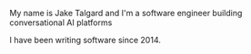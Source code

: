 My name is Jake Talgard and I'm a software engineer building conversational AI platforms

I have been writing software since 2014.

